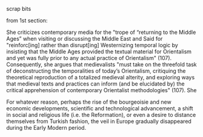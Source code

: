 scrap bits

from 1st section:

She criticizes contemporary media for the "trope of “returning to the Middle Ages” when visiting or discussing the Middle East and Said for "reinforc[ing] rather than disrupt[ing] Westernizing temporal logic by insisting that the Middle Ages provided the textual material for Orientalism and yet was fully prior to any actual practice of Orientalism" (107). Consequently, she argues that medievalists "must take on the threefold task of deconstructing the temporalities of today’s Orientalism, critiquing the theoretical reproduction of a totalized medieval alterity, and exploring ways that medieval texts and practices can inform (and be elucidated by) the critical apprehension of contemporary Orientalist methodologies" (107). She 


For whatever reason, perhaps the rise of the bourgeoisie and new economic developments, scientific and technological advancement, a shift in social and religious life (i.e. the Reformation), or even a desire to distance themselves from Turkish fashion, the veil in Europe gradually disappeared during the Early Modern period. 